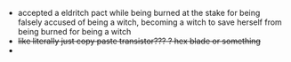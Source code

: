 - accepted a eldritch pact while being burned at the stake for being falsely accused of being a witch, becoming a witch to save herself from being burned for being a witch
- ~~like literally just copy paste transistor??? ? hex blade or something~~
- 